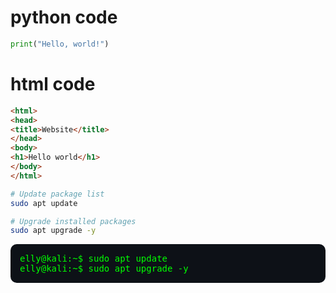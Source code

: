 # python code

```python
print("Hello, world!")
```


# html code
```html
<html>
<head>
<title>Website</title>
</head>
<body>
<h1>Hello world</h1>
</body>
</html>
```


```bash
# Update package list
sudo apt update

# Upgrade installed packages
sudo apt upgrade -y
```

<pre style="background-color:#0d1117;color:#00ff00;padding:15px;border-radius:10px;">
elly@kali:~$ sudo apt update
elly@kali:~$ sudo apt upgrade -y
</pre>


